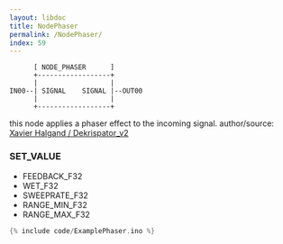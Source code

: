 ```yaml
---
layout: libdoc
title: NodePhaser
permalink: /NodePhaser/
index: 59
---
```


          [ NODE_PHASER      ]       
          +------------------+       
          |                  |       
    IN00--| SIGNAL    SIGNAL |--OUT00
          |                  |       
          +------------------+       

this node applies a phaser effect to the incoming signal. author/source: [Xavier Halgand / Dekrispator_v2](https://github.com/MrBlueXav/Dekrispator_v2)

### SET_VALUE

- FEEDBACK_F32
- WET_F32
- SWEEPRATE_F32
- RANGE_MIN_F32
- RANGE_MAX_F32


```c
{% include code/ExamplePhaser.ino %}
```

